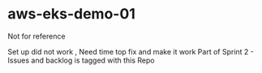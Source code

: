 # aws-eks-demo-01

Not for reference

Set up did not work , Need time top fix and make it work
Part of Sprint 2 - Issues and backlog is tagged with this Repo


